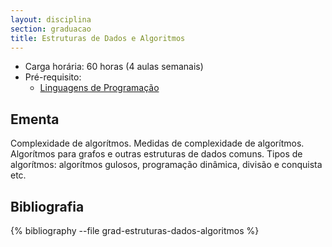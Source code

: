 ```yaml
---
layout: disciplina
section: graduacao
title: Estruturas de Dados e Algoritmos
---
```


- Carga horária: 60 horas (4 aulas semanais)
- Pré-requisito:
  - [Linguagens de Programação](linguagens-programacao.html)

## Ementa 

Complexidade de algorítmos. Medidas de complexidade de
algorítmos. Algorítmos para grafos e outras estruturas de dados
comuns. Tipos de algorítmos: algorítmos gulosos, programação dinâmica,
divisão e conquista etc. 

## Bibliografia

{% bibliography --file grad-estruturas-dados-algoritmos %}



